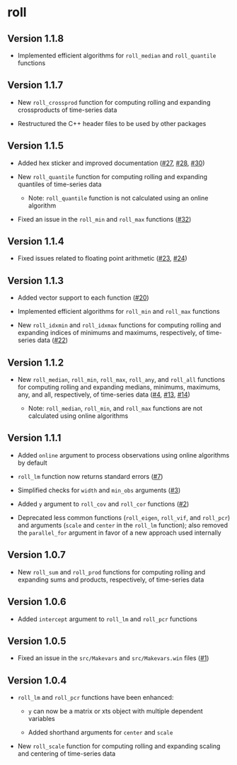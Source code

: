 # roll

## Version 1.1.8

* Implemented efficient algorithms for `roll_median` and `roll_quantile` functions

## Version 1.1.7

* New `roll_crossprod` function for computing rolling and expanding crossproducts of time-series data

* Restructured the C++ header files to be used by other packages

## Version 1.1.5

* Added hex sticker and improved documentation ([#27](https://github.com/jasonjfoster/roll/issues/27), [#28](https://github.com/jasonjfoster/roll/issues/28), [#30](https://github.com/jasonjfoster/roll/issues/30))

* New `roll_quantile` function for computing rolling and expanding quantiles of time-series data

    * Note: `roll_quantile` function is not calculated using an online algorithm

* Fixed an issue in the `roll_min` and `roll_max` functions ([#32](https://github.com/jasonjfoster/roll/issues/32))

## Version 1.1.4

* Fixed issues related to floating point arithmetic ([#23](https://github.com/jasonjfoster/roll/issues/23), [#24](https://github.com/jasonjfoster/roll/issues/24))

## Version 1.1.3

* Added vector support to each function ([#20](https://github.com/jasonjfoster/roll/issues/20))

* Implemented efficient algorithms for `roll_min` and `roll_max` functions

* New `roll_idxmin` and `roll_idxmax` functions for computing rolling and expanding indices of minimums and maximums, respectively, of time-series data ([#22](https://github.com/jasonjfoster/roll/issues/22))

## Version 1.1.2

* New `roll_median`, `roll_min`, `roll_max`, `roll_any`, and `roll_all` functions for computing rolling and expanding medians, minimums, maximums, any, and all, respectively, of time-series data ([#4](https://github.com/jasonjfoster/roll/issues/4), [#13](https://github.com/jasonjfoster/roll/issues/13), [#14](https://github.com/jasonjfoster/roll/issues/14))
    
    * Note: `roll_median`, `roll_min`, and `roll_max` functions are not calculated using online algorithms

## Version 1.1.1

* Added `online` argument to process observations using online algorithms by default

* `roll_lm` function now returns standard errors ([#7](https://github.com/jasonjfoster/roll/issues/7))

* Simplified checks for `width` and `min_obs` arguments ([#3](https://github.com/jasonjfoster/roll/issues/3))

* Added `y` argument to `roll_cov` and `roll_cor` functions ([#2](https://github.com/jasonjfoster/roll/issues/2))

* Deprecated less common functions (`roll_eigen`, `roll_vif`, and `roll_pcr`) and arguments (`scale` and `center` in the `roll_lm` function); also removed the `parallel_for` argument in favor of a new approach used internally

## Version 1.0.7

* New `roll_sum` and `roll_prod` functions for computing rolling and expanding sums and products, respectively, of time-series data

## Version 1.0.6

* Added `intercept` argument to `roll_lm` and `roll_pcr` functions

## Version 1.0.5

* Fixed an issue in the `src/Makevars` and `src/Makevars.win` files ([#1](https://github.com/jasonjfoster/roll/issues/1))

## Version 1.0.4

* `roll_lm` and `roll_pcr` functions have been enhanced:

    * `y` can now be a matrix or xts object with multiple dependent variables

    * Added shorthand arguments for `center` and `scale`

* New `roll_scale` function for computing rolling and expanding scaling and centering of time-series data